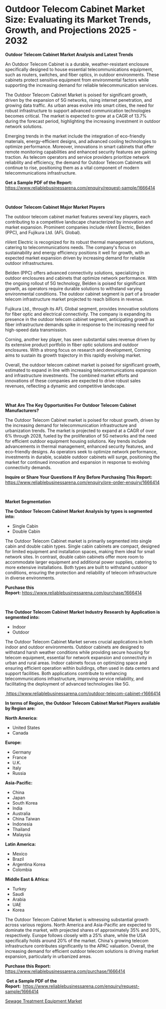 <p><h1>Outdoor Telecom Cabinet Market Size: Evaluating its Market Trends, Growth, and Projections 2025 - 2032</h1></p><p><strong>Outdoor Telecom Cabinet Market Analysis and Latest Trends</strong></p>
<p><p>An Outdoor Telecom Cabinet is a durable, weather-resistant enclosure specifically designed to house essential telecommunications equipment, such as routers, switches, and fiber optics, in outdoor environments. These cabinets protect sensitive equipment from environmental factors while supporting the increasing demand for reliable telecommunication services.</p><p>The Outdoor Telecom Cabinet Market is poised for significant growth, driven by the expansion of 5G networks, rising internet penetration, and growing data traffic. As urban areas evolve into smart cities, the need for robust infrastructure to support advanced communication technologies becomes critical. The market is expected to grow at a CAGR of 13.7% during the forecast period, highlighting the increasing investment in outdoor network solutions.</p><p>Emerging trends in the market include the integration of eco-friendly materials, energy-efficient designs, and advanced cooling technologies to optimize performance. Moreover, innovations in smart cabinets that offer remote monitoring capabilities and enhanced security features are gaining traction. As telecom operators and service providers prioritize network reliability and efficiency, the demand for Outdoor Telecom Cabinets will continue to rise, positioning them as a vital component of modern telecommunications infrastructure.</p></p>
<p><strong>Get a Sample PDF of the Report:&nbsp;</strong> <a href="https://www.reliablebusinessarena.com/enquiry/request-sample/1666414?utm_campaign=2488&utm_medium=2&utm_source=Github&utm_content=ia&utm_term=11042025&utm_id=outdoor-telecom-cabinet">https://www.reliablebusinessarena.com/enquiry/request-sample/1666414</a></p>
<p>&nbsp;</p>
<p><strong>Outdoor Telecom Cabinet Major Market Players</strong></p>
<p><p>The outdoor telecom cabinet market features several key players, each contributing to a competitive landscape characterized by innovation and market expansion. Prominent companies include nVent Electric, Belden (PPC), and Fujikura Ltd. (AFL Global).</p><p>nVent Electric is recognized for its robust thermal management solutions, catering to telecommunications needs. The company's focus on sustainability and energy efficiency positions it well for growth, with an expected market expansion driven by increasing demand for reliable outdoor infrastructures.</p><p>Belden (PPC) offers advanced connectivity solutions, specializing in outdoor enclosures and cabinets that optimize network performance. With the ongoing rollout of 5G technology, Belden is poised for significant growth, as operators require durable solutions to withstand varying environmental conditions. The outdoor cabinet segment is part of a broader telecom infrastructure market projected to reach billions in revenue.</p><p>Fujikura Ltd., through its AFL Global segment, provides innovative solutions for fiber optic and electrical connectivity. The company is expanding its presence in the outdoor telecom cabinet segment, anticipating growth as fiber infrastructure demands spike in response to the increasing need for high-speed data transmission.</p><p>Corning, another key player, has seen substantial sales revenue driven by its extensive product portfolio in fiber optic solutions and outdoor enclosures. With a strong focus on research and development, Corning aims to sustain its growth trajectory in this rapidly evolving market.</p><p>Overall, the outdoor telecom cabinet market is poised for significant growth, estimated to expand in line with increasing telecommunications expansion and infrastructure investments. The combined market efforts and innovations of these companies are expected to drive robust sales revenues, reflecting a dynamic and competitive landscape.</p></p>
<p>&nbsp;</p>
<p><strong>What Are The Key Opportunities For Outdoor Telecom Cabinet Manufacturers?</strong></p>
<p><p>The Outdoor Telecom Cabinet market is poised for robust growth, driven by the increasing demand for telecommunication infrastructure and urbanization trends. The market is projected to expand at a CAGR of over 6% through 2028, fueled by the proliferation of 5G networks and the need for efficient outdoor equipment housing solutions. Key trends include advancements in thermal management, enhanced security features, and eco-friendly designs. As operators seek to optimize network performance, investments in durable, scalable outdoor cabinets will surge, positioning the market for continued innovation and expansion in response to evolving connectivity demands.</p></p>
<p><strong>Inquire or Share Your Questions If Any Before Purchasing This Report:</strong> <a href="https://www.reliablebusinessarena.com/enquiry/pre-order-enquiry/1666414?utm_campaign=2488&utm_medium=2&utm_source=Github&utm_content=ia&utm_term=11042025&utm_id=outdoor-telecom-cabinet">https://www.reliablebusinessarena.com/enquiry/pre-order-enquiry/1666414</a></p>
<p>&nbsp;</p>
<p><strong>Market Segmentation</strong></p>
<p><strong>The Outdoor Telecom Cabinet Market Analysis by types is segmented into:</strong></p>
<p><ul><li>Single Cabin</li><li>Double Cabin</li></ul></p>
<p><p>The Outdoor Telecom Cabinet market is primarily segmented into single cabin and double cabin types. Single cabin cabinets are compact, designed for limited equipment and installation spaces, making them ideal for small network sites. In contrast, double cabin cabinets offer more room to accommodate larger equipment and additional power supplies, catering to more extensive installations. Both types are built to withstand outdoor conditions, ensuring the protection and reliability of telecom infrastructure in diverse environments.</p></p>
<p><strong>Purchase this Report:&nbsp;</strong><a href="https://www.reliablebusinessarena.com/purchase/1666414?utm_campaign=2488&utm_medium=2&utm_source=Github&utm_content=ia&utm_term=11042025&utm_id=outdoor-telecom-cabinet">https://www.reliablebusinessarena.com/purchase/1666414</a></p>
<p>&nbsp;</p>
<p><strong>The Outdoor Telecom Cabinet Market Industry Research by Application is segmented into:</strong></p>
<p><ul><li>Indoor</li><li>Outdoor</li></ul></p>
<p><p>The Outdoor Telecom Cabinet Market serves crucial applications in both indoor and outdoor environments. Outdoor cabinets are designed to withstand harsh weather conditions while providing secure housing for telecom equipment, essential for network expansion and connectivity in urban and rural areas. Indoor cabinets focus on optimizing space and ensuring efficient operation within buildings, often used in data centers and support facilities. Both applications contribute to enhancing telecommunications infrastructure, improving service reliability, and facilitating the deployment of advanced technologies like 5G.</p></p>
<p><a href="https://www.reliablebusinessarena.com/outdoor-telecom-cabinet-r1666414?utm_campaign=2488&utm_medium=2&utm_source=Github&utm_content=ia&utm_term=11042025&utm_id=outdoor-telecom-cabinet">&nbsp;https://www.reliablebusinessarena.com/outdoor-telecom-cabinet-r1666414</a></p>
<p><strong>In terms of Region, the Outdoor Telecom Cabinet Market Players available by Region are:</strong></p>
<p>
    <p> <strong> North America: </strong>
        <ul>
            <li>United States</li>
            <li>Canada</li>
        </ul>
        </p> 
    <p> <strong> Europe: </strong>
        <ul>
            <li>Germany</li>
            <li>France</li>
            <li>U.K.</li>
            <li>Italy</li>
            <li>Russia</li>
        </ul>
        </p> 
    <p> <strong> Asia-Pacific: </strong>
        <ul>
            <li>China</li>
            <li>Japan</li>
            <li>South Korea</li>
            <li>India</li>
            <li>Australia</li>
            <li>China Taiwan</li>
            <li>Indonesia</li>
            <li>Thailand</li>
            <li>Malaysia</li>
        </ul>
        </p> 
    <p> <strong> Latin America: </strong>
        <ul>
            <li>Mexico</li>
            <li>Brazil</li>
            <li>Argentina Korea</li>
            <li>Colombia</li>
        </ul>
        </p> 
    <p> <strong> Middle East & Africa: </strong>
        <ul>
            <li>Turkey</li>
            <li>Saudi</li>
            <li>Arabia</li>
            <li>UAE</li>
            <li>Korea</li>
        </ul>
    </p>
    </p>
<p><p>The Outdoor Telecom Cabinet Market is witnessing substantial growth across various regions. North America and Asia-Pacific are expected to dominate the market, with projected shares of approximately 35% and 30%, respectively. Europe follows closely with a 25% share, while the USA specifically holds around 20% of the market. China's growing telecom infrastructure contributes significantly to the APAC valuation. Overall, the increasing demand for efficient outdoor telecom solutions is driving market expansion, particularly in urbanized areas.</p></p>
<p><strong>Purchase this Report: </strong><a href="https://www.reliablebusinessarena.com/purchase/1666414?utm_campaign=2488&utm_medium=2&utm_source=Github&utm_content=ia&utm_term=11042025&utm_id=outdoor-telecom-cabinet">https://www.reliablebusinessarena.com/purchase/1666414</a></p>
<p>&nbsp;<strong>Get a Sample PDF of the Report:&nbsp;&nbsp;</strong><a href="https://www.reliablebusinessarena.com/enquiry/request-sample/1666414?utm_campaign=2488&utm_medium=2&utm_source=Github&utm_content=ia&utm_term=11042025&utm_id=outdoor-telecom-cabinet">https://www.reliablebusinessarena.com/enquiry/request-sample/1666414</a></p>
<p><strong></strong></p>
<p><p><a href="https://github.com/gdfhhhj/Market-Research-Report-List-7/blob/main/sewage-treatment-equipment-market.md?utm_campaign=2488&utm_medium=2&utm_source=Github&utm_content=ia&utm_term=11042025&utm_id=outdoor-telecom-cabinet">Sewage Treatment Equipment Market</a></p></p>